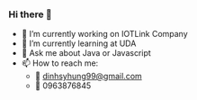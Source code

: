 ### Hi there 👋

- 🔭 I’m currently working on IOTLink Company
- 🌱 I’m currently learning at UDA
- :art: Ask me about Java or Javascript
- 📫 How to reach me:
     - :e-mail: dinhsyhung99@gmail.com
     - :iphone: 0963876845
